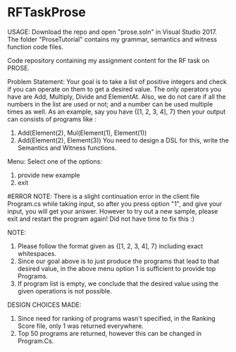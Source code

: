 # RFTaskProse

USAGE:
Download the repo and open "prose.soln" in Visual Studio 2017. The folder "ProseTutorial" contains my grammar, semantics and witness function code files.

Code repository containing my assignment content for the RF task on PROSE.

Problem Statement: 
Your goal is to take a list of positive integers and check if you can operate on them to get a desired value.
The only operators you have are Add, Multiply, Divide and ElementAt. Also, we do not care if all the numbers in the list are used or not; 
and a number can be used multiple times as well. As an example, say you have {[1, 2, 3, 4], 7} then your output can consists of programs like :

1. Add(Element(2), Mul(Element(1), Element(1))
2. Add(Element(2), Element(3))
You need to design a DSL for this, write the Semantics and Witness functions.

Menu: 
Select one of the options:
1. provide new example
3. exit

#ERROR NOTE: 
There is a slight continuation error in the client file Program.cs while taking input, so after you press option "1", and give your input, 
you will get your answer. However to try out a new sample, please exit and restart the program again! Did not have time to fix this :)

NOTE:

1. Please follow the format given as {[1, 2, 3, 4], 7} including exact whitespaces.
2. Since our goal above is to just produce the programs that lead to that desired value, in the above menu option 1 is sufficient to provide top Programs.
3. If program list is empty, we conclude that the desired value using the given operations is not possible.

DESIGN CHOICES MADE:

1. Since need for ranking of programs wasn't specified, in the Ranking Score file, only 1 was returned everywhere.
2. Top 50 programs are returned, however this can be changed in Program.Cs.
